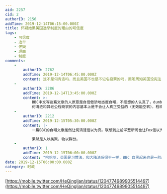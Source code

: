 ```yaml
---
aid: 2257
cid: 2
authorID: 2156
addTime: 2019-12-14T06:15:00.000Z
title: 怀疑她黑英国选举制度的理由的可信度
tags:
    - 可信度
    - 选举
    - 怀疑
    - 理由
    - 制度
comments:
    -
        authorID: 2762
        addTime: 2019-12-14T06:45:00.000Z
        content: 这不是何青连吗，而且美国不也是不记名投票的吗，周所周知英国没宪法
    -
        authorID: 2286
        addTime: 2019-12-14T13:45:00.000Z
        content: >-
            BBC中文写这篇文章的人原意是自信傲骄地态度自嘲，不细想的人认真了，dumb.
            何清涟和其老公程晓农的内容基本上是不会让人真正受益的（无效能空转），程晓农的思维方式可以学（推论后进一步推论，往往让人有成就感）。
    -
        authorID: 2212
        addTime: 2019-12-15T05:30:00.000Z
        content: |-
            一篇BBC的自嘲文章居然让何清涟信以为真。联想到之前洋葱新闻也让Fox信以为真。

            果然是人以类聚，物以群分。
    -
        authorID: 1
        addTime: 2019-12-15T06:00:00.000Z
        content: "哈哈哈，英国是习惯法，和大陆法系很不一样，BBC 自黑起来也是一脸严肃\U0001F602️"
date: 2019-12-15T06:00:00.000Z
category: 时政
---
```


[https://mobile.twitter.com/HeQinglian/status/1204774989905514497](https://mobile.twitter.com/HeQinglian/status/1204774989905514497)
